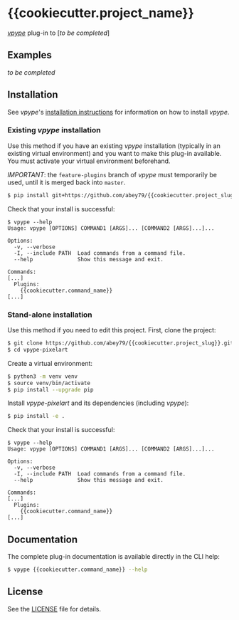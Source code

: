 # {{cookiecutter.project_name}}

[_vpype_](https://github.com/abey79/vpype) plug-in to [_to be completed_]


## Examples

_to be completed_


## Installation

See _vpype_'s [installation instructions](https://github.com/abey79/vpype/blob/master/INSTALL.md) for information on how
to install _vpype_.


### Existing _vpype_ installation

Use this method if you have an existing _vpype_ installation (typically in an existing virtual environment) and you
want to make this plug-in available. You must activate your virtual environment beforehand.

*IMPORTANT*: the `feature-plugins` branch of _vpype_ must temporarily be used, until it is merged back into `master`.

```bash
$ pip install git+https://github.com/abey79/{{cookiecutter.project_slug}}.git#egg={{cookiecutter.project_slug}}
```

Check that your install is successful:

```
$ vpype --help
Usage: vpype [OPTIONS] COMMAND1 [ARGS]... [COMMAND2 [ARGS]...]...

Options:
  -v, --verbose
  -I, --include PATH  Load commands from a command file.
  --help              Show this message and exit.

Commands:
[...]
  Plugins:
    {{cookiecutter.command_name}}
[...]
```

### Stand-alone installation

Use this method if you need to edit this project. First, clone the project:

```bash
$ git clone https://github.com/abey79/{{cookiecutter.project_slug}}.git
$ cd vpype-pixelart
```

Create a virtual environment:

```bash
$ python3 -m venv venv
$ source venv/bin/activate
$ pip install --upgrade pip
```

Install _vpype-pixelart_ and its dependencies (including _vpype_):

```bash
$ pip install -e .
```

Check that your install is successful:

```
$ vpype --help
Usage: vpype [OPTIONS] COMMAND1 [ARGS]... [COMMAND2 [ARGS]...]...

Options:
  -v, --verbose
  -I, --include PATH  Load commands from a command file.
  --help              Show this message and exit.

Commands:
[...]
  Plugins:
    {{cookiecutter.command_name}}
[...]
```


## Documentation

The complete plug-in documentation is available directly in the CLI help:

```bash
$ vpype {{cookiecutter.command_name}} --help
```


## License

See the [LICENSE](LICENSE) file for details.